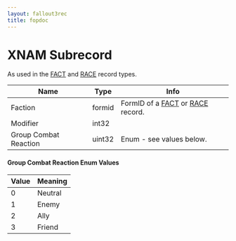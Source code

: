 ```yaml
---
layout: fallout3rec
title: fopdoc
---
```

XNAM Subrecord
==========

As used in the [FACT](../FACT.md) and [RACE](../RACE.md) record types.

Name | Type | Info
-----|------|-----
Faction | formid | FormID of a [FACT](../FACT.md) or [RACE](../RACE.md) record.
Modifier | int32 |
Group Combat Reaction | uint32 | Enum - see values below.
 
#### Group Combat Reaction Enum Values

Value | Meaning
------|--------
0 | Neutral
1 | Enemy
2 | Ally
3 | Friend
